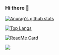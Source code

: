 ### Hi there 👋

[![Anurag's github stats](https://github-readme-stats.vercel.app/api?username=tanglei-sys&show_icons=true&theme=radical)](https://github.com/tanglei-sys/github-readme-stats)

[![Top Langs](https://github-readme-stats.vercel.app/api/top-langs/?username=tanglei-sys&layout=compact)](https://github.com/tanglei-sys/github-readme-stats)


[![ReadMe Card](https://github-readme-stats.vercel.app/api/pin/?username=tanglei-sys&repo=github-readme-stats)](https://github.com/tanglei-sys/github-readme-stats)

<a href="https://github.com/tanglei-sys/github-readme-stats">
  <img align="center" src="https://github-readme-stats.vercel.app/api/pin/?username=tanglei-sys&repo=github-readme-stats" />
</a>
